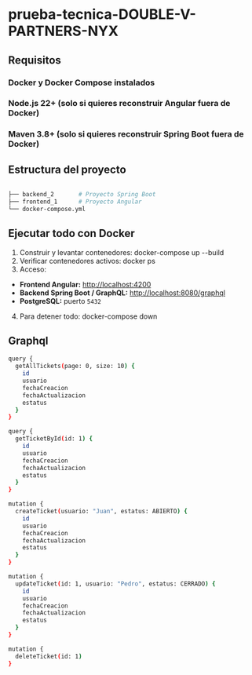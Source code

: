 # prueba-tecnica-DOUBLE-V-PARTNERS-NYX

## Requisitos

### Docker y Docker Compose instalados

### Node.js 22+ (solo si quieres reconstruir Angular fuera de Docker)

### Maven 3.8+ (solo si quieres reconstruir Spring Boot fuera de Docker)

## Estructura del proyecto

```bash

├── backend_2       # Proyecto Spring Boot
├── frontend_1      # Proyecto Angular
└── docker-compose.yml

```

## Ejecutar todo con Docker

1. Construir y levantar contenedores:
docker-compose up --build
2. Verificar contenedores activos:
docker ps
3. Acceso:
- **Frontend Angular:** [http://localhost:4200](http://localhost:4200)  
- **Backend Spring Boot / GraphQL:** [http://localhost:8080/graphql](http://localhost:8080/graphql)  
- **PostgreSQL:** puerto `5432`
4. Para detener todo:
docker-compose down

## Graphql

```bash
query {
  getAllTickets(page: 0, size: 10) {
    id
    usuario
    fechaCreacion
    fechaActualizacion
    estatus
  }
}

query {
  getTicketById(id: 1) {
    id
    usuario
    fechaCreacion
    fechaActualizacion
    estatus
  }
}

mutation {
  createTicket(usuario: "Juan", estatus: ABIERTO) {
    id
    usuario
    fechaCreacion
    fechaActualizacion
    estatus
  }
}

mutation {
  updateTicket(id: 1, usuario: "Pedro", estatus: CERRADO) {
    id
    usuario
    fechaCreacion
    fechaActualizacion
    estatus
  }
}

mutation {
  deleteTicket(id: 1)
}

```